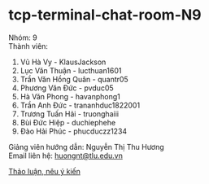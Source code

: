 # tcp-terminal-chat-room-N9

Nhóm: 9 <br>
Thành viên:
1. Vũ Hà Vy - KlausJackson
2. Lục Văn Thuận - lucthuan1601
3. Trần Văn Hồng Quân - quantr05
4. Phương Văn Đức - pvduc05
5. Hà Văn Phong - havanphong1
6. Trần Anh Đức - trananhduc1822001
7. Trương Tuấn Hải - truonghaiii
8. Bùi Đức Hiệp - duchiephehe
9. Đào Hải Phúc - phucduczz1234

Giảng viên hướng dẫn: Nguyễn Thị Thu Hương <br>
Email liên hệ: [huongnt@tlu.edu.vn](mailto:huongnt@tlu.edu.vn)

[Thảo luận, nêu ý kiến](https://github.com/KlausJackson/tcp-terminal-chat-room-N9/discussions)





